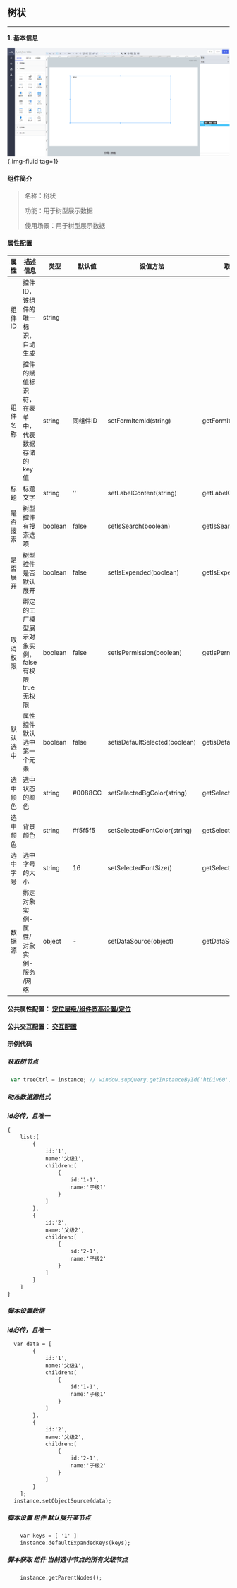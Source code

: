 <h2>树状</h2>

---

**1\. 基本信息**

![树状](../../assets/img/TreeCtrl.png "树状"){.img-fluid tag=1}

#### **组件简介**

> 名称：树状
>
> 功能：用于树型展示数据
>
> 使用场景：用于树型展示数据

#### **属性配置**

| 属性     | 描述信息                                               | 类型    | 默认值   | 设值方法                        | 取值方式                 |
| -------- | ------------------------------------------------------ | ------- | -------- | ------------------------------- | ------------------------ |
| 组件ID   | 控件ID，该组件的唯一标识， 自动生成                    | string  |          |                                 |                          |
| 组件名称 | 控件的赋值标识符，在表单中， 代表数据存储的key值       | string  | 同组件ID | setFormItemId\(string\)         | getFormItemId\(\)        |
| 标题     | 标题文字                                               | string  | ''       | setLabelContent\(string\)       | getLabelContent\(\)      |
| 是否搜索 | 树型控件有搜索选项                                     | boolean | false    | setIsSearch\(boolean\)          | getIsSearch\(\)          |
| 是否展开 | 树型控件是否默认展开                                   | boolean | false    | setIsExpended\(boolean\)        | getIsExpended\(\)        |
| 取消权限 | 绑定的工厂模型展示对象实例， false 有权限  true 无权限 | boolean | false    | setIsPermission\(boolean\)      | getIsPermission\(\)      |
| 默认选中 | 属性控件默认选中第一个元素                             | boolean | false    | setisDefaultSelected\(boolean\) | getisDefaultSelected\(\) |
| 选中颜色 | 选中状态的颜色                                         | string  | \#0088CC | setSelectedBgColor\(string\)    | getSelectedBgColor\(\)   |
| 选中颜色 | 背景颜色                                               | string  | \#f5f5f5 | setSelectedFontColor\(string\)  | getSelectedFontColor\(\) |
| 选中字号 | 选中字号的大小                                         | string  | 16       | setSelectedFontSize\(\)         | getSelectedFontSize\(\)  |
| 数据源   | 绑定对象实例\-属性/ 对象实例\-服务 /网络               | object  | \-       | setDataSource\(object\)         | getDataSource\(\)        |

#### **公共属性配置**： [定位层级/组件宽高设置/定位](../../../CommonIntro/freeDesignerFormCommon.md)

#### **公共交互配置**： [交互配置](../../../CommonIntro/action.md)

#### **示例代码**

##### **获取树节点**
```javascript
 var treeCtrl = instance; // window.supQuery.getInstanceById('htDiv60');

```

##### **动态数据源格式**
***id必传，且唯一***

```
{
    list:[
        {
            id:'1',
            name:'父级1',
            children:[
                {
                    id:'1-1',
                    name:'子级1'
                }
            ]
        },
        {
            id:'2',
            name:'父级2',
            children:[
                {
                    id:'2-1',
                    name:'子级2'
                }
            ]
        }
    ]
}
```
##### **脚本设置数据**
***id必传，且唯一***
```
  var data = [
        {
            id:'1',
            name:'父级1',
            children:[
                {
                    id:'1-1',
                    name:'子级1'
                }
            ]
        },
        {
            id:'2',
            name:'父级2',
            children:[
                {
                    id:'2-1',
                    name:'子级2'
                }
            ]
        }
    ];
  instance.setObjectSource(data);
```

##### 脚本设置 组件 默认展开某节点
```
    var keys = [ '1' ]
    instance.defaultExpandedKeys(keys);
```

##### 脚本获取 组件 当前选中节点的所有父级节点
```
    instance.getParentNodes();
```